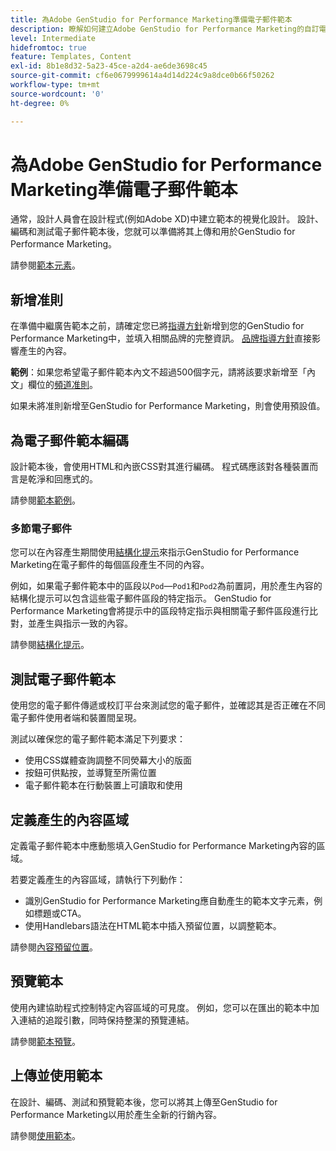 ```yaml
---
title: 為Adobe GenStudio for Performance Marketing準備電子郵件範本
description: 瞭解如何建立Adobe GenStudio for Performance Marketing的自訂電子郵件範本。
level: Intermediate
hidefromtoc: true
feature: Templates, Content
exl-id: 8b1e8d32-5a23-45ce-a2d4-ae6de3698c45
source-git-commit: cf6e0679999614a4d14d224c9a8dce0b66f50262
workflow-type: tm+mt
source-wordcount: '0'
ht-degree: 0%

---
```


# 為Adobe GenStudio for Performance Marketing準備電子郵件範本

通常，設計人員會在設計程式(例如Adobe XD)中建立範本的視覺化設計。 設計、編碼和測試電子郵件範本後，您就可以準備將其上傳和用於GenStudio for Performance Marketing。

請參閱[範本元素](use-templates.md#template-elements)。

## 新增准則

在準備中繼廣告範本之前，請確定您已將[指導方針](/help/user-guide/guidelines/overview.md)新增到您的GenStudio for Performance Marketing中，並填入相關品牌的完整資訊。 [品牌指導方針](/help/user-guide/guidelines/brands.md)直接影響產生的內容。

**範例**：如果您希望電子郵件範本內文不超過500個字元，請將該要求新增至「內文」欄位的[頻道准則](/help/user-guide/guidelines/brands.md#channel-guidelines)。

如果未將准則新增至GenStudio for Performance Marketing，則會使用預設值。

## 為電子郵件範本編碼

設計範本後，會使用HTML和內嵌CSS對其進行編碼。 程式碼應該對各種裝置而言是乾淨和回應式的。

請參閱[範本範例](/help/user-guide/content/customize-template.md#template-examples)。

### 多節電子郵件

您可以在內容產生期間使用[結構化提示](/help/user-guide/effective-prompts.md#structured-prompts)來指示GenStudio for Performance Marketing在電子郵件的每個區段產生不同的內容。

例如，如果電子郵件範本中的區段以`Pod`—`Pod1`和`Pod2`為前置詞，用於產生內容的結構化提示可以包含這些電子郵件區段的特定指示。 GenStudio for Performance Marketing會將提示中的區段特定指示與相關電子郵件區段進行比對，並產生與指示一致的內容。

請參閱[結構化提示](/help/user-guide/effective-prompts.md#structured-prompts)。

## 測試電子郵件範本

使用您的電子郵件傳遞或校訂平台來測試您的電子郵件，並確認其是否正確在不同電子郵件使用者端和裝置間呈現。

測試以確保您的電子郵件範本滿足下列要求：

* 使用CSS媒體查詢調整不同熒幕大小的版面
* 按鈕可供點按，並導覽至所需位置
* 電子郵件範本在行動裝置上可讀取和使用

## 定義產生的內容區域

定義電子郵件範本中應動態填入GenStudio for Performance Marketing內容的區域。

若要定義產生的內容區域，請執行下列動作：

* 識別GenStudio for Performance Marketing應自動產生的範本文字元素，例如標題或CTA。
* 使用Handlebars語法在HTML範本中插入預留位置，以調整範本。

請參閱[內容預留位置](/help/user-guide/content/customize-template.md#content-placeholders)。

## 預覽範本

使用內建協助程式控制特定內容區域的可見度。 例如，您可以在匯出的範本中加入連結的追蹤引數，同時保持整潔的預覽連結。

請參閱[範本預覽](/help/user-guide/content/customize-template.md#template-preview)。

## 上傳並使用範本

在設計、編碼、測試和預覽範本後，您可以將其上傳至GenStudio for Performance Marketing以用於產生全新的行銷內容。

請參閱[使用範本](use-templates.md)。
